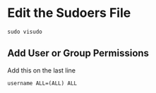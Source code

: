 # Edit the Sudoers File
    sudo visudo
## Add User or Group Permissions
  Add this on the last line

    username ALL=(ALL) ALL
